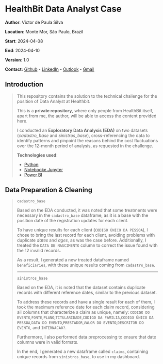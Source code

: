 # HealthBit Data Analyst Case 

**Author**: Victor de Paula Silva

**Location**: Monte Mor, São Paulo, Brazil

**Start**: 2024-04-08

**End**: 2024-04-10

**Version**: 1.0

**Contact:** [Github](https://github.com/victor-de-paula) - [LinkedIn](https://www.linkedin.com/in/victor-de-paula-silva/) - [Outlook](victor.depaula@live.com) - [Gmail](victordepaula24@gmail.com)

## Introduction
> This repository contains the solution to the technical challenge for the position of Data Analyst at Healthbit.
>
> This is a **private repository**, where only people from HealthBit itself, apart from me, the author, will be able to access the content provided here.
>
> I conducted an **Exploratory Data Analysis (EDA)** on two datasets (*cadastro_base* and *sinistros_base*), cross-referencing the data to identify patterns and pinpoint the reasons behind the cost fluctuations over the 12-month period of analysis, as requested in the challenge.
> 
> **Technologies used**:
> - [Python](https://www.python.org/)
> - [Notebooke Jupyter](https://jupyter.org/)
> - [Power BI](https://www.microsoft.com/pt-br/power-platform/products/power-bi)

## Data Preparation & Cleaning
> `cadastro_base`
> 
> Based on the EDA conducted, it was noted that some treatments were necessary in the `cadastro_base` dataframe, as it is a base with the position date of the registration updates for each client.
> 
> To have unique results for each client (`CODIGO ÚNICO DA PESSOA`), I chose to bring the last record for each client, avoiding problems with duplicate *dates* and *ages*, as was the case before. Additionally, I treated the `DATA DE NASCIMENTO` column to correct the issue found with the 12 invalid records.
> 
> As a result, I generated a new treated dataframe named `beneficiaries`, with these unique results coming from `cadastro_base`.
> 
> ---------------------------------------------------
> 
> `sinistros_base`
> 
> Based on the EDA, it is noted that the dataset contains duplicate records with different reference dates, similar to the previous dataset.
> 
> To address these records and have a single result for each of them, I took the maximum reference date for each claim record, considering all columns that characterize a claim as unique, namely: ``CODIGO DO EVENTO``,``FONTE``,``PLANO``,``TITULARIDADE``,``CODIGO DA FAMILIA``,``CODIGO ÚNICO DA PESSOA``,``DATA DO EVENTO``,``PRESTADOR``,``VALOR DO EVENTO``,``DESCRITOR DO EVENTO``, and ``INTERNACAO?``.
> 
> Furthermore, I also performed data preprocessing to ensure that date columns were in valid formats.
> 
> In the end, I generated a new dataframe called ``claims``, containing unique records from ``sinistros_base``, to use in my dashboard.